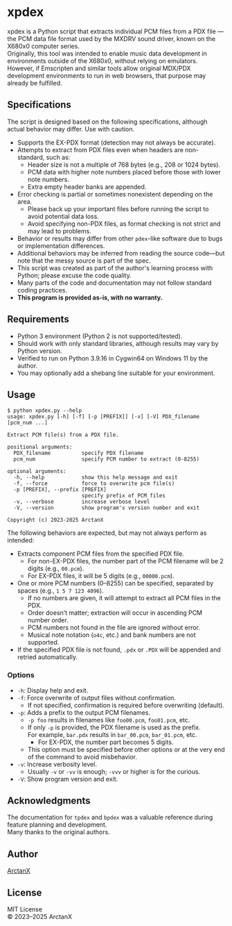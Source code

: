 # xpdex

xpdex is a Python script that extracts individual PCM files from a PDX file — the PCM data file format used by the MXDRV sound driver, known on the X680x0 computer series.  
Originally, this tool was intended to enable music data development in environments outside of the X680x0, without relying on emulators. However, if Emscripten and similar tools allow original MDX/PDX development environments to run in web browsers, that purpose may already be fulfilled.

## Specifications

The script is designed based on the following specifications, although actual behavior may differ. Use with caution.

- Supports the EX-PDX format (detection may not always be accurate).
- Attempts to extract from PDX files even when headers are non-standard, such as:
  - Header size is not a multiple of 768 bytes (e.g., 208 or 1024 bytes).
  - PCM data with higher note numbers placed before those with lower note numbers.
  - Extra empty header banks are appended.
- Error checking is partial or sometimes nonexistent depending on the area.
  - Please back up your important files before running the script to avoid potential data loss.
  - Avoid specifying non-PDX files, as format checking is not strict and may lead to problems.
- Behavior or results may differ from other `pdex`-like software due to bugs or implementation differences.
- Additional behaviors may be inferred from reading the source code—but note that the messy source is part of the spec.
- This script was created as part of the author's learning process with Python; please excuse the code quality.
- Many parts of the code and documentation may not follow standard coding practices.
- **This program is provided as-is, with no warranty.**

## Requirements

- Python 3 environment (Python 2 is not supported/tested).
- Should work with only standard libraries, although results may vary by Python version.
- Verified to run on Python 3.9.16 in Cygwin64 on Windows 11 by the author.
- You may optionally add a shebang line suitable for your environment.

## Usage

```plain
$ python xpdex.py --help
usage: xpdex.py [-h] [-f] [-p [PREFIX]] [-v] [-V] PDX_filename [pcm_num ...]

Extract PCM file(s) from a PDX file.

positional arguments:
  PDX_filename          specify PDX filename
  pcm_num               specify PCM number to extract (0-8255)

optional arguments:
  -h, --help            show this help message and exit
  -f, --force           force to overwrite pcm file(s)
  -p [PREFIX], --prefix [PREFIX]
                        specify prefix of PCM files
  -v, --verbose         increase verbose level
  -V, --version         show program's version number and exit

Copyright (c) 2023-2025 ArctanX
```

The following behaviors are expected, but may not always perform as intended:

- Extracts component PCM files from the specified PDX file.
  - For non-EX-PDX files, the number part of the PCM filename will be 2 digits (e.g., `00.pcm`).
  - For EX-PDX files, it will be 5 digits (e.g., `00000.pcm`).
- One or more PCM numbers (0–8255) can be specified, separated by spaces (e.g., `1 5 7 123 4096`).
  - If no numbers are given, it will attempt to extract all PCM files in the PDX.
  - Order doesn’t matter; extraction will occur in ascending PCM number order.
  - PCM numbers not found in the file are ignored without error.
  - Musical note notation (`o4c`, etc.) and bank numbers are not supported.
- If the specified PDX file is not found, `.pdx` or `.PDX` will be appended and retried automatically.

### Options

- `-h`: Display help and exit.
- `-f`: Force overwrite of output files without confirmation.
  - If not specified, confirmation is required before overwriting (default).
- `-p`: Adds a prefix to the output PCM filenames.
  - `-p foo` results in filenames like `foo00.pcm`, `foo01.pcm`, etc.
  - If only `-p` is provided, the PDX filename is used as the prefix.  
    For example, `bar.pdx` results in `bar_00.pcm`, `bar_01.pcm`, etc.
    - For EX-PDX, the number part becomes 5 digits.
  - This option must be specified before other options or at the very end of the command to avoid misbehavior.
- `-v`: Increase verbosity level.
  - Usually `-v` or `-vv` is enough; `-vvv` or higher is for the curious.
- `-V`: Show program version and exit.

## Acknowledgments

The documentation for `tpdex` and `bpdex` was a valuable reference during feature planning and development.  
Many thanks to the original authors.

## Author

[ArctanX](https://github.com/arctanx93)

## License

MIT License  
© 2023–2025 ArctanX
